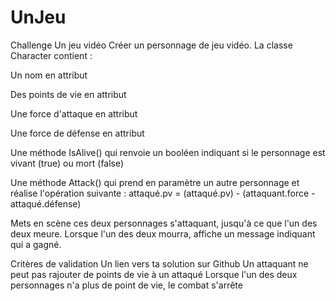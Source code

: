 # UnJeu
Challenge
Un jeu vidéo
Créer un personnage de jeu vidéo. La classe Character contient :

Un nom en attribut

Des points de vie en attribut

Une force d'attaque en attribut

Une force de défense en attribut

Une méthode IsAlive() qui renvoie un booléen indiquant si le personnage est vivant (true) ou mort (false)

Une méthode Attack() qui prend en paramètre un autre personnage et réalise l'opération suivante : attaqué.pv = (attaqué.pv) - (attaquant.force - attaqué.défense)

Mets en scène ces deux personnages s'attaquant, jusqu'à ce que l'un des deux meure. Lorsque l'un des deux mourra, affiche un message indiquant qui a gagné.

Critères de validation
Un lien vers ta solution sur Github
Un attaquant ne peut pas rajouter de points de vie à un attaqué
Lorsque l'un des deux personnages n'a plus de point de vie, le combat s'arrête
